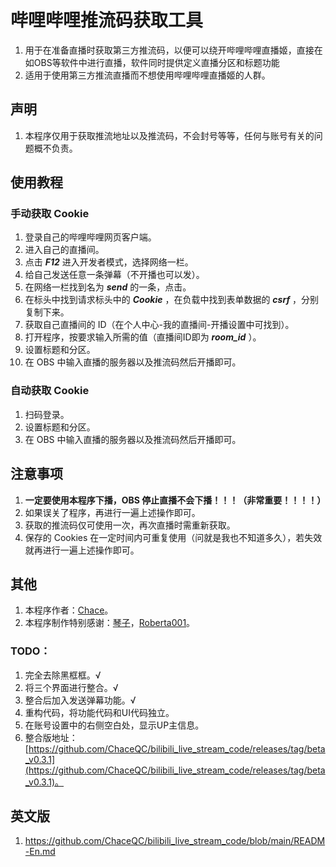 # 哔哩哔哩推流码获取工具
1. 用于在准备直播时获取第三方推流码，以便可以绕开哔哩哔哩直播姬，直接在如OBS等软件中进行直播，软件同时提供定义直播分区和标题功能
2. 适用于使用第三方推流直播而不想使用哔哩哔哩直播姬的人群。

## 声明

1. 本程序仅用于获取推流地址以及推流码，不会封号等等，任何与账号有关的问题概不负责。

## 使用教程

### 手动获取 Cookie

1. 登录自己的哔哩哔哩网页客户端。
2. 进入自己的直播间。
3. 点击 ***F12*** 进入开发者模式，选择网络一栏。
4. 给自己发送任意一条弹幕（不开播也可以发）。
5. 在网络一栏找到名为 ***send*** 的一条，点击。
6. 在标头中找到请求标头中的 ***Cookie*** ，在负载中找到表单数据的 ***csrf*** ，分别复制下来。
7. 获取自己直播间的 ID（在个人中心-我的直播间-开播设置中可找到）。
8. 打开程序，按要求输入所需的值（直播间ID即为 ***room_id*** ）。
9. 设置标题和分区。
10. 在 OBS 中输入直播的服务器以及推流码然后开播即可。

### 自动获取 Cookie

1. 扫码登录。
2. 设置标题和分区。
3. 在 OBS 中输入直播的服务器以及推流码然后开播即可。

## 注意事项

1. **一定要使用本程序下播，OBS 停止直播不会下播！！！（非常重要！！！！）**
2. 如果误关了程序，再进行一遍上述操作即可。
3. 获取的推流码仅可使用一次，再次直播时需重新获取。
4. 保存的 Cookies 在一定时间内可重复使用（问就是我也不知道多久），若失效就再进行一遍上述操作即可。

## 其他

1. 本程序作者：[Chace](https://github.com/ChaceQC)。  
2. 本程序制作特别感谢：[琴子](https://github.com/Truble-Maker)，[Roberta001](https://github.com/Roberta001)。
### TODO：
1. 完全去除黑框框。√
2. 将三个界面进行整合。√
3. 整合后加入发送弹幕功能。√
4. 重构代码，将功能代码和UI代码独立。
5. 在账号设置中的右侧空白处，显示UP主信息。
6. 整合版地址：[https://github.com/ChaceQC/bilibili_live_stream_code/releases/tag/beta_v0.3.1](https://github.com/ChaceQC/bilibili_live_stream_code/releases/tag/beta_v0.3.1)。

## 英文版
1. https://github.com/ChaceQC/bilibili_live_stream_code/blob/main/READM-En.md
